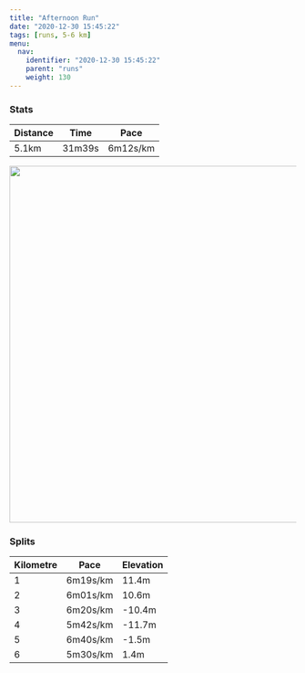 ```yaml
---
title: "Afternoon Run"
date: "2020-12-30 15:45:22"
tags: [runs, 5-6 km]
menu:
  nav:
    identifier: "2020-12-30 15:45:22"
    parent: "runs"
    weight: 130
---
```


### Stats

| Distance | Time | Pace |
|----------|------|------|
|5.1km|31m39s|6m12s/km|

<img src='https://maps.googleapis.com/maps/api/staticmap?maptype=terrain&path=enc:okvdIh|qNGEs@mBM?QLO^e@r@MLEL[TWXOTMJSc@?a@F[Rc@Xa@~@qB`@g@RILQBOBCV?VqAPi@`@]^s@f@g@XODM?CEG[SEKCUP_@Z_@RaAR]h@s@NMPEPMb@i@ZQLOf@_ALIBETy@LML?VHNZFVNZFFDAf@_A^uA^eAv@qAf@g@nAiBl@cAf@cANWTMPCHDHHFl@FTTd@^h@d@dAV\Pb@n@pAn@xAp@jA`@b@FBJJT\LJP`@`@d@DCT_@VYp@oAV[Zk@Lg@HMVSVe@`AoA\aA\s@Rk@d@mBPk@NWFCLDLFZTVRV\h@l@Pd@Ex@c@~A]^AP@\Gb@DHLFZXHRFCDDBNmA`CUl@?NBJTLHN@NIf@KNIBKCYWCAGDGJK`@UhAIl@CBO@MKOQEAIDITO~@YbAOTO@SAGBKLIVD`@R`@?XKp@RxALVJJZRBFCjCB`@@h@N|A@`@CdAYbAe@`DIJG@cAGaB[UCa@KWOOWEOOUa@[OGo@?_@MOKY_@[WK@ABU`@e@fAGFIB}AgBSQaAqA]]KCKME?IRoAxDYlA{@vEK`@e@bAAHHTJl@TLFFHTLlABdADd@@bCFlAY~CU|AGTKPy@z@_@d@]\SLUHO?o@C[@a@C[D]r@e@rAYh@O[E?IDOAAIOMMa@c@a@K]QWEIOAIQIGIQCMMIK_@CWM_@E[@m@Ei@JYHEBGVqAPYHYCQAWKa@C_AK[UqAIOKi@K[WyBC?QWOeAK[U_BSk@E_@a@mAQ_AUu@Ik@OgBGY?QDOVNVg@n@u@nAcBREFBNVLPPb@&key=AIzaSyBPVQ_iynBzLujdhfLzy8Z-5zczbktE55k&size=800x800&scale=2&markers=color:yellow|label:S|53.36776,-2.55445&markers=color:green|label:F|53.367829999999906,-2.5541999999999963' width='625' />

### Splits

| Kilometre | Pace | Elevation |
|------|------|-----------|
|1|6m19s/km|11.4m|
|2|6m01s/km|10.6m|
|3|6m20s/km|-10.4m|
|4|5m42s/km|-11.7m|
|5|6m40s/km|-1.5m|
|6|5m30s/km|1.4m|
